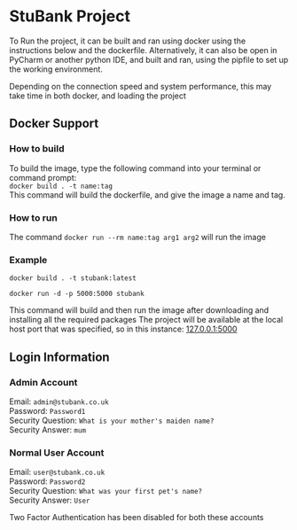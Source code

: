 # StuBank Project

To Run the project, it can be built and ran using docker using the instructions below and the dockerfile. Alternatively, it can also be open in PyCharm or another python IDE, and built and ran, using the pipfile to set up the working environment.

Depending on the connection speed and system performance, this may take time in both docker, and loading the project 


## Docker Support
### How to build
To build the image, type the following command into your terminal or command prompt:  
`docker build . -t name:tag`  
This command will build the dockerfile, and give the image a name and tag.
### How to run
The command `docker run --rm name:tag arg1 arg2` will run the image

### Example
`docker build . -t stubank:latest`

`docker run -d -p 5000:5000 stubank`

This command will build and then run the image after downloading and installing all the required packages
The project will be available at the local host port that was specified, so in this instance: [127.0.0.1:5000](127.0.0.1:5000)



## Login Information
### Admin Account
Email: `admin@stubank.co.uk`  
Password: `Password1`  
Security Question: `What is your mother's maiden name?`  
Security Answer: `mum`

### Normal User Account
Email: `user@stubank.co.uk`  
Password: `Password2`  
Security Question: `What was your first pet's name?`  
Security Answer: `User`


Two Factor Authentication has been disabled for both these accounts